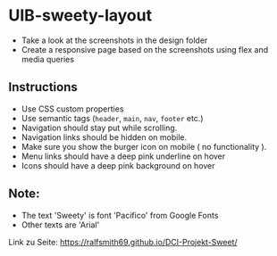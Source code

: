 # UIB-sweety-layout

- Take a look at the screenshots in the design folder
- Create a responsive page based on the screenshots using flex and media queries

## Instructions

- Use CSS custom properties
- Use semantic tags (`header`, `main`, `nav`, `footer` etc.)
- Navigation should stay put while scrolling.
- Navigation links should be hidden on mobile.
- Make sure you show the burger icon on mobile ( no functionality ).
- Menu links should have a deep pink underline on hover
- Icons should have a deep pink background on hover

## Note:

- The text 'Sweety' is font 'Pacifico' from Google Fonts
- Other texts are 'Arial'


Link zu Seite: https://ralfsmith69.github.io/DCI-Projekt-Sweet/
